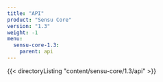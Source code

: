 ```yaml
---
title: "API"
product: "Sensu Core"
version: "1.3"
weight: -1
menu: 
  sensu-core-1.3:
    parent: api
---
```


{{< directoryListing "content/sensu-core/1.3/api" >}}
